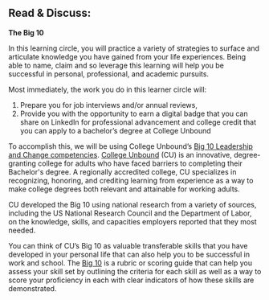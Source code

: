 ## Read & Discuss:

**The Big 10**

In this learning circle, you will practice a variety of strategies to surface and articulate knowledge you have gained from your life experiences. Being able to name, claim and so leverage this learning will help you be successful in personal, professional, and academic pursuits. 

Most immediately, the work you do in this learner circle will:
1. Prepare you for job interviews and/or annual reviews, 
1. Provide you with the opportunity to earn a digital badge that you can share on LinkedIn for professional advancement and college credit that you can apply to a bachelor’s degree at College Unbound

To accomplish this, we will be using College Unbound’s [Big 10 Leadership and Change competencies](https://www.collegeunbound.org/apps/pages/index.jsp?uREC_ID=308712&type=d&pREC_ID=2165597). [College Unbound](https://www.collegeunbound.org) (CU) is an innovative, degree-granting college for adults who have faced barriers to completing their Bachelor's degree. A regionally accredited college, CU specializes in recognizing, honoring, and crediting learning from experience as a way to make college degrees both relevant and attainable for working adults. 

CU developed the Big 10 using national research from a variety of sources, including  the US National Research Council and the Department of Labor, on the knowledge, skills, and capacities employers reported that they most needed. 

You can think of CU’s Big 10 as valuable transferable skills that you have developed in your personal life that can also help you to be successful in work and school.  The [Big 10](https://collegeunbound.digication.com/Big10resources/my-co-curriculars) is a rubric or scoring guide that can help you assess your skill set by outlining the criteria for each skill as well as a way to score your proficiency in each with clear indicators of how these skills are demonstrated.
